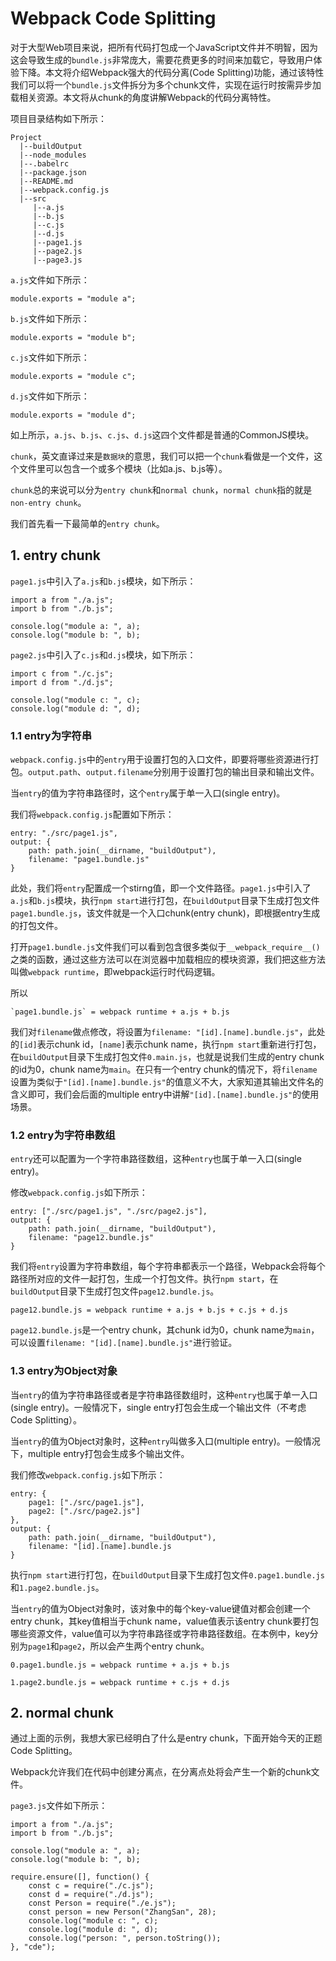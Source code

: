 ﻿# Webpack Code Splitting

对于大型Web项目来说，把所有代码打包成一个JavaScript文件并不明智，因为这会导致生成的`bundle.js`非常庞大，需要花费更多的时间来加载它，导致用户体验下降。本文将介绍Webpack强大的代码分离(Code Splitting)功能，通过该特性我们可以将一个`bundle.js`文件拆分为多个chunk文件，实现在运行时按需异步加载相关资源。本文将从chunk的角度讲解Webpack的代码分离特性。

项目目录结构如下所示：
```
Project
  |--buildOutput
  |--node_modules
  |--.babelrc
  |--package.json
  |--README.md
  |--webpack.config.js
  |--src
     |--a.js
     |--b.js
     |--c.js
     |--d.js
     |--page1.js
     |--page2.js
     |--page3.js
```

`a.js`文件如下所示：
```
module.exports = "module a";
```

`b.js`文件如下所示：
```
module.exports = "module b";
```

`c.js`文件如下所示：
```
module.exports = "module c";
```

`d.js`文件如下所示：
```
module.exports = "module d";
```

如上所示，`a.js`、`b.js`、`c.js`、`d.js`这四个文件都是普通的CommonJS模块。

`chunk`，英文直译过来是`数据块`的意思，我们可以把一个`chunk`看做是一个文件，这个文件里可以包含一个或多个模块（比如a.js、b.js等）。

`chunk`总的来说可以分为`entry chunk`和`normal chunk`，`normal chunk`指的就是`non-entry chunk`。

我们首先看一下最简单的`entry chunk`。

## 1. entry chunk
`page1.js`中引入了`a.js`和`b.js`模块，如下所示：
```
import a from "./a.js";
import b from "./b.js";

console.log("module a: ", a);
console.log("module b: ", b);
```

`page2.js`中引入了`c.js`和`d.js`模块，如下所示：
```
import c from "./c.js";
import d from "./d.js";

console.log("module c: ", c);
console.log("module d: ", d);
```

### 1.1 entry为字符串
`webpack.config.js`中的`entry`用于设置打包的入口文件，即要将哪些资源进行打包。`output.path`、`output.filename`分别用于设置打包的输出目录和输出文件。

当`entry`的值为字符串路径时，这个`entry`属于单一入口(single entry)。

我们将`webpack.config.js`配置如下所示：
```
entry: "./src/page1.js",
output: {
    path: path.join(__dirname, "buildOutput"),
    filename: "page1.bundle.js"
}
```

此处，我们将`entry`配置成一个stirng值，即一个文件路径。`page1.js`中引入了`a.js`和`b.js`模块，执行`npm start`进行打包，在`buildOutput`目录下生成打包文件`page1.bundle.js`，该文件就是一个入口chunk(entry chunk)，即根据entry生成的打包文件。

打开`page1.bundle.js`文件我们可以看到包含很多类似于`__webpack_require__()`之类的函数，通过这些方法可以在浏览器中加载相应的模块资源，我们把这些方法叫做`webpack runtime`，即webpack运行时代码逻辑。

所以
```
`page1.bundle.js` = webpack runtime + a.js + b.js
```

我们对`filename`做点修改，将设置为`filename: "[id].[name].bundle.js"`，此处的`[id]`表示chunk id，`[name]`表示chunk name，执行`npm start`重新进行打包，在`buildOutput`目录下生成打包文件`0.main.js`，也就是说我们生成的entry chunk的id为0，chunk name为`main`。在只有一个entry chunk的情况下，将`filename`设置为类似于`"[id].[name].bundle.js"`的值意义不大，大家知道其输出文件名的含义即可，我们会后面的multiple entry中讲解`"[id].[name].bundle.js"`的使用场景。

### 1.2 entry为字符串数组
`entry`还可以配置为一个字符串路径数组，这种`entry`也属于单一入口(single entry)。

修改`webpack.config.js`如下所示：
```
entry: ["./src/page1.js", "./src/page2.js"],
output: {
    path: path.join(__dirname, "buildOutput"),
    filename: "page12.bundle.js"
}
```

我们将`entry`设置为字符串数组，每个字符串都表示一个路径，Webpack会将每个路径所对应的文件一起打包，生成一个打包文件。执行`npm start`，在`buildOutput`目录下生成打包文件`page12.bundle.js`。

```
page12.bundle.js = webpack runtime + a.js + b.js + c.js + d.js
```

`page12.bundle.js`是一个entry chunk，其chunk id为0，chunk name为`main`，可以设置`filename: "[id].[name].bundle.js"`进行验证。

### 1.3 entry为Object对象
当`entry`的值为字符串路径或者是字符串路径数组时，这种`entry`也属于单一入口(single entry)。一般情况下，single entry打包会生成一个输出文件（不考虑Code Splitting）。

当`entry`的值为Object对象时，这种`entry`叫做多入口(multiple entry)。一般情况下，multiple entry打包会生成多个输出文件。

我们修改`webpack.config.js`如下所示：
```
entry: {
    page1: ["./src/page1.js"],
    page2: ["./src/page2.js"]
},
output: {
    path: path.join(__dirname, "buildOutput"),
    filename: "[id].[name].bundle.js
}
```

执行`npm start`进行打包，在`buildOutput`目录下生成打包文件`0.page1.bundle.js`和`1.page2.bundle.js`。

当`entry`的值为Object对象时，该对象中的每个key-value键值对都会创建一个entry chunk，其key值相当于chunk name，value值表示该entry chunk要打包哪些资源文件，value值可以为字符串路径或字符串路径数组。在本例中，key分别为`page1`和`page2`，所以会产生两个entry chunk。

```
0.page1.bundle.js = webpack runtime + a.js + b.js

1.page2.bundle.js = webpack runtime + c.js + d.js
```


## 2. normal chunk
通过上面的示例，我想大家已经明白了什么是entry chunk，下面开始今天的正题Code Splitting。

Webpack允许我们在代码中创建分离点，在分离点处将会产生一个新的chunk文件。

`page3.js`文件如下所示：
```
import a from "./a.js";
import b from "./b.js";

console.log("module a: ", a);
console.log("module b: ", b);

require.ensure([], function() {
    const c = require("./c.js");
    const d = require("./d.js");
    const Person = require("./e.js");
    const person = new Person("ZhangSan", 28);
    console.log("module c: ", c);
    console.log("module d: ", d);
    console.log("person: ", person.toString());
}, "cde");
```